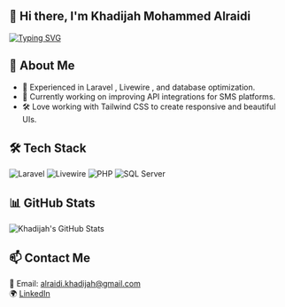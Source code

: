 ## 👋 Hi there, I'm Khadijah Mohammed Alraidi
[![Typing SVG](https://readme-typing-svg.herokuapp.com?size=22&width=600&lines=Full+Stack+Web+Developer;Passionate+About+Coding;Laravel+%7C+Livewire+%7C+Tailwind+CSS)](https://git.io/typing-svg)



## 🌟 About Me
- 🚀 Experienced in Laravel , Livewire , and database optimization.
- 🎯 Currently working on improving API integrations for SMS platforms.
- 🛠️ Love working with Tailwind CSS to create responsive and beautiful UIs.

## 🛠 Tech Stack
![Laravel](https://img.shields.io/badge/Laravel-F55247?style=flat&logo=laravel&logoColor=white)
![Livewire](https://img.shields.io/badge/Livewire-4A4A4A?style=flat&logo=laravel&logoColor=white)
![PHP](https://img.shields.io/badge/PHP-777BB4?style=flat&logo=php&logoColor=white)
![SQL Server](https://img.shields.io/badge/SQL%20Server-CC2927?style=flat&logo=microsoft-sql-server&logoColor=white)

## 📊 GitHub Stats
![Khadijah's GitHub Stats](https://github-readme-stats.vercel.app/api?username=KhadijahAl-raidi&show_icons=true&theme=tokyonight)

## 📫 Contact Me
📧 Email: alraidi.khadijah@gmail.com  
🌍 [LinkedIn](https://www.linkedin.com/in/YOUR_LINKEDIN/) 

